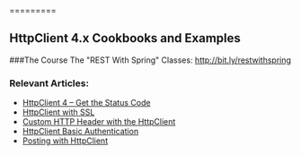 =========
## HttpClient 4.x Cookbooks and Examples

###The Course
The "REST With Spring" Classes: http://bit.ly/restwithspring


### Relevant Articles: 

- [HttpClient 4 – Get the Status Code](http://www.baeldung.com/httpclient-status-code)
- [HttpClient with SSL](http://www.baeldung.com/httpclient-ssl)
- [Custom HTTP Header with the HttpClient](http://www.baeldung.com/httpclient-custom-http-header)
- [HttpClient Basic Authentication](http://www.baeldung.com/httpclient-4-basic-authentication)
- [Posting with HttpClient](https://www.baeldung.com/httpclient-post-http-request)